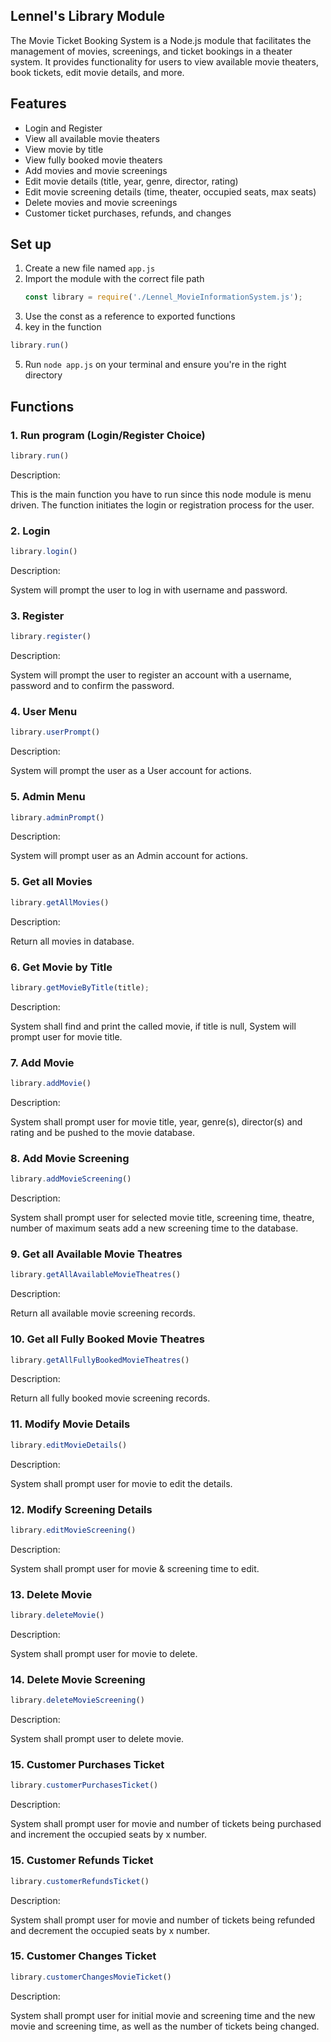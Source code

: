 ## Lennel's Library Module

The Movie Ticket Booking System is a Node.js module that facilitates the management of movies, screenings, and ticket bookings in a theater system. It provides functionality for users to view available movie theaters, book tickets, edit movie details, and more.

## Features

- Login and Register
- View all available movie theaters
- View movie by title
- View fully booked movie theaters
- Add movies and movie screenings
- Edit movie details (title, year, genre, director, rating)
- Edit movie screening details (time, theater, occupied seats, max seats)
- Delete movies and movie screenings
- Customer ticket purchases, refunds, and changes

## Set up

1. Create a new file named `app.js`
2. Import the module with the correct file path
    ```js
    const library = require('./Lennel_MovieInformationSystem.js');
    ```
3. Use the const as a reference to exported functions
4. key in the function 
```js
library.run()
```
5. Run `node app.js` on your terminal and ensure you're in the right directory

## Functions
### 1. Run program (Login/Register Choice)
```js
library.run()
```

Description:

This is the main function you have to run since this node module is menu driven. The function initiates the login or registration process for the user.

### 2. Login
```js
library.login()
```

Description:

System will prompt the user to log in with username and password.

### 3. Register
```js
library.register()
```

Description:

System will prompt the user to register an account with a username, password and to confirm the password.

### 4. User Menu
```js
library.userPrompt()
```

Description:

System will prompt the user as a User account for actions.

### 5. Admin Menu
```js
library.adminPrompt()
```

Description:

System will prompt user as an Admin account for actions.

### 5. Get all Movies
```js
library.getAllMovies()
```

Description:

Return all movies in database.

### 6. Get Movie by Title
```js
library.getMovieByTitle(title);
```

Description:

System shall find and print the called movie, if title is null, System will prompt user for movie title.

### 7. Add Movie
```js
library.addMovie()
```

Description:

System shall prompt user for movie title, year, genre(s), director(s) and rating and be pushed to the movie database.

### 8. Add Movie Screening
```js
library.addMovieScreening()
```

Description:

System shall prompt user for selected movie title, screening time, theatre, number of maximum seats add a new screening time to the database.

### 9. Get all Available Movie Theatres
```js
library.getAllAvailableMovieTheatres()
```

Description:

Return all available movie screening records.

### 10. Get all Fully Booked Movie Theatres
```js
library.getAllFullyBookedMovieTheatres()
```

Description:

Return all fully booked movie screening records.

### 11. Modify Movie Details
```js
library.editMovieDetails()
```

Description:

System shall prompt user for movie to edit the details.

### 12. Modify Screening Details
```js
library.editMovieScreening()
```

Description:

System shall prompt user for movie & screening time to edit.

### 13. Delete Movie
```js
library.deleteMovie()
```

Description:

System shall prompt user for movie to delete.

### 14. Delete Movie Screening
```js
library.deleteMovieScreening()
```

Description:

System shall prompt user to delete movie.

### 15. Customer Purchases Ticket
```js
library.customerPurchasesTicket()
```

Description:

System shall prompt user for movie and number of tickets being purchased and increment the occupied seats by x number.

### 15. Customer Refunds Ticket
```js
library.customerRefundsTicket()
```

Description:

System shall prompt user for movie and number of tickets being refunded and decrement the occupied seats by x number.

### 15. Customer Changes Ticket
```js
library.customerChangesMovieTicket()
```

Description:

System shall prompt user for initial movie and screening time and the new movie and screening time, as well as the number of tickets being changed.